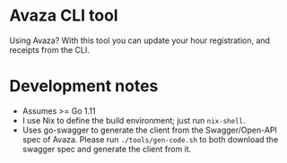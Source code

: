 # Avaza CLI tool

Using Avaza? With this tool you can update your hour registration, and receipts from the CLI.

# Development notes

* Assumes >= Go 1.11
* I use Nix to define the build environment; just run `nix-shell`.
* Uses go-swagger to generate the client from the Swagger/Open-API spec of Avaza. Please run `./tools/gen-code.sh` to both download the swagger spec and generate the client from it.
